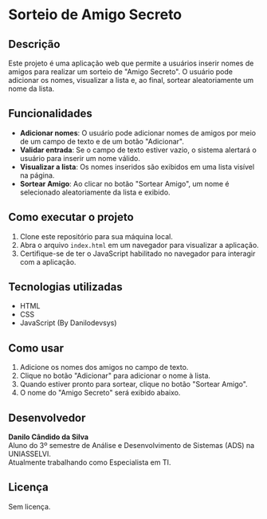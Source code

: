# Sorteio de Amigo Secreto

## Descrição
Este projeto é uma aplicação web que permite a usuários inserir nomes de amigos para realizar um sorteio de "Amigo Secreto". O usuário pode adicionar os nomes, visualizar a lista e, ao final, sortear aleatoriamente um nome da lista.

## Funcionalidades
- **Adicionar nomes**: O usuário pode adicionar nomes de amigos por meio de um campo de texto e de um botão "Adicionar".
- **Validar entrada**: Se o campo de texto estiver vazio, o sistema alertará o usuário para inserir um nome válido.
- **Visualizar a lista**: Os nomes inseridos são exibidos em uma lista visível na página.
- **Sortear Amigo**: Ao clicar no botão "Sortear Amigo", um nome é selecionado aleatoriamente da lista e exibido.

## Como executar o projeto
1. Clone este repositório para sua máquina local.
2. Abra o arquivo `index.html` em um navegador para visualizar a aplicação.
3. Certifique-se de ter o JavaScript habilitado no navegador para interagir com a aplicação.

## Tecnologias utilizadas
- HTML
- CSS
- JavaScript (By Danilodevsys)

## Como usar
1. Adicione os nomes dos amigos no campo de texto.
2. Clique no botão "Adicionar" para adicionar o nome à lista.
3. Quando estiver pronto para sortear, clique no botão "Sortear Amigo".
4. O nome do "Amigo Secreto" será exibido abaixo.

## Desenvolvedor
**Danilo Cândido da Silva**  
Aluno do 3º semestre de Análise e Desenvolvimento de Sistemas (ADS) na UNIASSELVI.  
Atualmente trabalhando como Especialista em TI.

## Licença
Sem licença.
